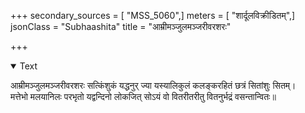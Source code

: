 +++
secondary_sources = [ "MSS_5060",]
meters = [ "शार्दूलविक्रीडितम्",]
jsonClass = "Subhaashita"
title = "आम्रीमञ्जुलमञ्जरीवरशरः"

+++

<details open><summary>Text</summary>

आम्रीमञ्जुलमञ्जरीवरशरः सत्किंशुकं यद्धनुर् ज्या यस्यालिकुलं कलङ्करहितं छत्रं सितांशुः सितम्।  
मत्तेभो मलयानिलः परभृतो यद्वन्दिनो लोकजित् सोऽयं वो वितरीतरीतु वितनुर्भद्रं वसन्तान्वितः॥
</details>
